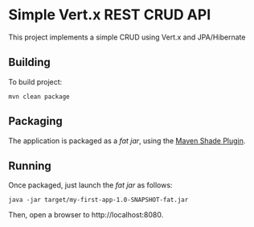 # Simple Vert.x REST CRUD API

This project implements a simple CRUD using Vert.x and JPA/Hibernate

## Building

To build project:

  ```
  mvn clean package
  ```
## Packaging

The application is packaged as a _fat jar_, using the 
[Maven Shade Plugin](https://maven.apache.org/plugins/maven-shade-plugin/).

## Running

Once packaged, just launch the _fat jar_ as follows:

```
java -jar target/my-first-app-1.0-SNAPSHOT-fat.jar
```
Then, open a browser to http://localhost:8080.
